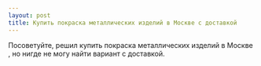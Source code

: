 ```yaml
---
layout: post 
title: Купить покраска металлических изделий в Москве с доставкой 
--- 
```

Посоветуйте, решил купить покраска металлических изделий в Москве , но нигде не могу найти вариант с доставкой.